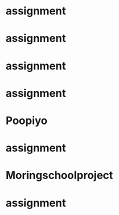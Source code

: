 # assignment
# assignment
# assignment
# assignment
# Poopiyo
# assignment
# Moringschoolproject
# assignment
